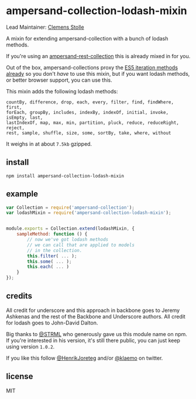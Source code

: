 # ampersand-collection-lodash-mixin

Lead Maintainer: [Clemens Stolle](https://github.com/klaemo)

A mixin for extending ampersand-collection with a bunch of lodash methods.

If you're using an [ampersand-rest-collection](http://ampersandjs.com/docs/#ampersand-rest-collection) this is already mixed in for you.

Out of the box, ampersand-collections proxy the [ES5 iteration methods already](http://ampersandjs.com/docs/#ampersand-collection-proxied-es5-array-methods-9) so you don't _have_ to use this mixin, but if you want lodash methods, or better browser support, you can use this.

This mixin adds the following lodash methods:

```
countBy, difference, drop, each, every, filter, find, findWhere, first, 
forEach, groupBy, includes, indexBy, indexOf, initial, invoke, isEmpty, last, 
lastIndexOf, map, max, min, partition, pluck, reduce, reduceRight, reject, 
rest, sample, shuffle, size, some, sortBy, take, where, without
```

It weighs in at about `7.5kb` gzipped.

## install

```
npm install ampersand-collection-lodash-mixin
```

## example

```javascript
var Collection = require('ampersand-collection');
var lodashMixin = require('ampersand-collection-lodash-mixin');


module.exports = Collection.extend(lodashMixin, {
    sampleMethod: function () {
        // now we've got lodash methods 
        // we can call that are applied to models
        // in the collection.
        this.filter( ... );
        this.some( ... );
        this.each( ... )
    }
});
```

## credits

All credit for underscore and this approach in backbone goes to Jeremy Ashkenas and the rest of the Backbone and Underscore authors.
All credit for lodash goes to John-David Dalton.

Big thanks to [@STRML](https://github.com/STRML) who generously gave us this module name on npm. If you're interested in his version, it's still there public, you can just keep using version `1.0.2`.

If you like this follow [@HenrikJoreteg](http://twitter.com/henrikjoreteg) and/or [@klaemo](http://twitter.com/klaemo) on twitter.

## license

MIT

